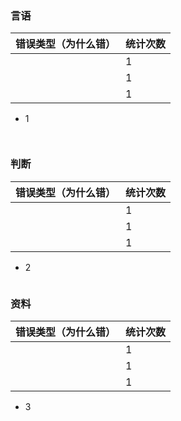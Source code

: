 

### 言语
|  错误类型（为什么错）   | 统计次数  |
|  ----  | ----  |
|   | 1 |
|  | 1 |
|   | 1 |

- 1


```


```
### 判断
|  错误类型（为什么错）   | 统计次数  |
|  ----  | ----  |
|   | 1 |
|  | 1 |
|   | 1 |

- 2



```

```
### 资料
|  错误类型（为什么错）   | 统计次数  |
|  ----  | ----  |
|   | 1 |
|  | 1 |
|   | 1 |

- 3



```

```